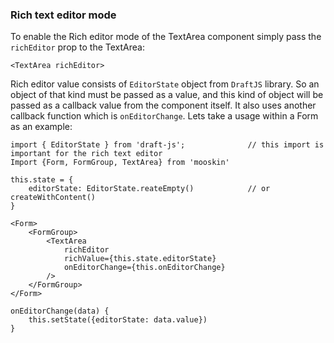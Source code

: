 
### Rich text editor mode

To enable the Rich editor mode of the TextArea component simply pass the `richEditor` prop to the TextArea:

```
<TextArea richEditor>
```

Rich editor value consists of `EditorState` object from `DraftJS` library. So an object of that kind must be passed as a value, and this kind of object will be passed as a callback value from the component itself. It also uses another callback function which is `onEditorChange`. Lets take a usage within a Form as an example:

```
import { EditorState } from 'draft-js';              // this import is important for the rich text editor
Import {Form, FormGroup, TextArea} from 'mooskin'

this.state = {
    editorState: EditorState.reateEmpty()            // or createWithContent()
}

<Form>
    <FormGroup>
        <TextArea
            richEditor
            richValue={this.state.editorState}
            onEditorChange={this.onEditorChange}
        />
    </FormGroup>
</Form>

onEditorChange(data) {
    this.setState({editorState: data.value})
}
```
